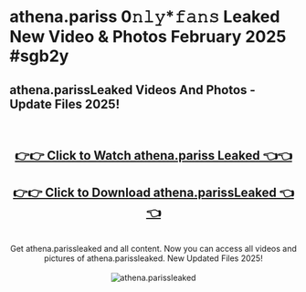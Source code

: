 # athena.pariss 0𝚗𝚕𝚢*𝚏𝚊𝚗𝚜 Leaked New Video & Photos February 2025 #sgb2y

<h2>athena.parissLeaked Videos And Photos - Update Files 2025!</h2>
<br>
<div align="center">
<h2><a href="https://mediaupload.pro?title=athena.pariss&ref=11F" rel="nofollow">👉👉 Click to Watch athena.pariss Leaked 👈👈</a></h2>
<h2><a href="https://mediaupload.pro?title=athena.pariss&ref=11F" rel="nofollow">👉👉 Click to Download athena.parissLeaked 👈👈</a></h2>
<br>
Get athena.parissleaked and all content. Now you can access all videos and pictures of athena.parissleaked. New Updated Files 2025!
<br>
<br>
<a href="https://mediaupload.pro?title=athena.pariss&ref=11F" rel="nofollow" data-target="animated-image.originalLink"><img src="https://i.ibb.co/Gkj2r4b/banner.png" alt="athena.parissleaked" style="max-width: 100%; display: inline-block;" data-target="animated-image.originalImage"></a>
</div>
<br>

